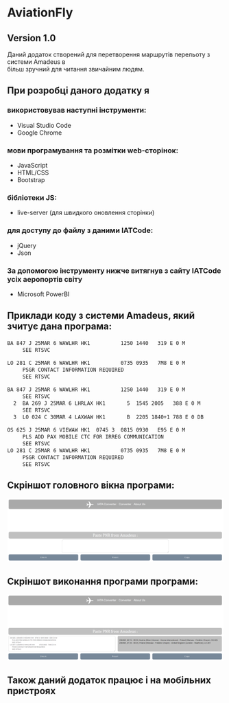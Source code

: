 # AviationFly

## Version 1.0

Даний додаток створений для перетворення маршрутів перельоту з системи Amadeus в <br>
більш зручний для читання звичайним людям. <br>

## При розробці даного додатку я

### використовував наступні інструменти:

-   Visual Studio Code
-   Google Chrome

### мови програмування та розмітки web-сторінок:

-   JavaScript
-   HTML/CSS
-   Bootstrap

### бібліотеки JS:

-   live-server (для швидкого оновлення сторінки)

### для доступу до файлу з даними IATCode:

-   jQuery
-   Json

### За допомогою інструменту нижче витягнув з сайту IATCode усіх аеропортів світу

-   Microsoft PowerBI

## Приклади коду з системи Amadeus, який зчитує дана програма:

```
BA 847 J 25MAR 6 WAWLHR HK1          1250 1440   319 E 0 M
     SEE RTSVC
```

```
LO 281 C 25MAR 6 WAWLHR HK1          0735 0935   7M8 E 0 M
     PSGR CONTACT INFORMATION REQUIRED
     SEE RTSVC
```

```
BA 847 J 25MAR 6 WAWLHR HK1          1250 1440   319 E 0 M
     SEE RTSVC
  2  BA 269 J 25MAR 6 LHRLAX HK1       5  1545 2005   388 E 0 M
     SEE RTSVC
  3  LO 024 C 30MAR 4 LAXWAW HK1       B  2205 1840+1 788 E 0 DB
```

```
OS 625 J 25MAR 6 VIEWAW HK1  0745 3  0815 0930   E95 E 0 M
     PLS ADD PAX MOBILE CTC FOR IRREG COMMUNICATION
     SEE RTSVC
LO 281 C 25MAR 6 WAWLHR HK1          0735 0935   7M8 E 0 M
     PSGR CONTACT INFORMATION REQUIRED
     SEE RTSVC
```

## Скріншот головного вікна програми:

![](https://github.com/jonnytaddesky/AviationFly/blob/main/Screenshot/mainPage.png)

## Скріншот виконання програми програми:

![](https://github.com/jonnytaddesky/AviationFly/blob/main/Screenshot/workScript.png)

## Також даний додаток працює і на мобільних пристроях
